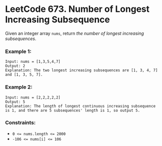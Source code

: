 # LeetCode 673. Number of Longest Increasing Subsequence
Given an integer array `nums`, return *the number of longest increasing subsequences*.

### Example 1:
```
Input: nums = [1,3,5,4,7]
Output: 2
Explanation: The two longest increasing subsequences are [1, 3, 4, 7] and [1, 3, 5, 7].
```

### Example 2:
```
Input: nums = [2,2,2,2,2]
Output: 5
Explanation: The length of longest continuous increasing subsequence is 1, and there are 5 subsequences' length is 1, so output 5.
```
 
### Constraints:

* `0 <= nums.length <= 2000`
* `-106 <= nums[i] <= 106`